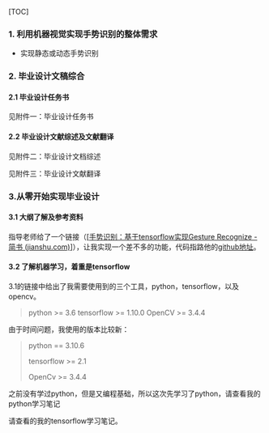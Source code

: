[TOC]



### 1. 利用机器视觉实现手势识别的整体需求

- 实现静态或动态手势识别

### 2.  毕业设计文稿综合

#### 2.1 毕业设计任务书

见附件一：毕业设计任务书

#### 2.2 毕业设计文献综述及文献翻译

见附件二：毕业设计文档综述

见附件三：毕业设计文献翻译

### 3.从零开始实现毕业设计

#### 3.1 大纲了解及参考资料

指导老师给了一个链接（[[手势识别：基于tensorflow实现Gesture Recognize - 简书 (jianshu.com)](https://www.jianshu.com/p/5cbb86e8b83e?utm_campaign=maleskine...&utm_content=note&utm_medium=seo_notes&utm_source=recommendation)]），让我实现一个差不多的功能，代码指路他的[github地址](https://links.jianshu.com/go?to=https%3A%2F%2Fgithub.com%2FdevWangBin%2FMachine-Learning%2Ftree%2Fmaster%2FGesture%2520Recognition)。

#### 3.2 了解机器学习，着重是tensorflow

3.1的链接中给出了我需要使用到的三个工具，python，tensorflow，以及opencv。

> python >= 3.6
> 		tensorflow >= 1.10.0
> 		OpenCV >= 3.4.4

由于时间问题，我使用的版本比较新：

> python == 3.10.6
>
> tensorflow >= 2.1
>
> OpenCv >= 3.4.4

之前没有学过python，但是又编程基础，所以这次先学习了python，请查看我的python学习笔记

请查看的我的tensorflow学习笔记。
